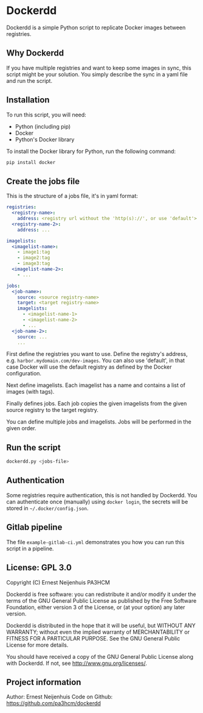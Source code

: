 # Dockerdd

Dockerdd is a simple Python script to replicate Docker images between
registries.


## Why Dockerdd

If you have multiple registries and want to keep some images in sync, this
script might be your solution. You simply describe the sync in a yaml file and
run the script.


## Installation

To run this script, you will need:

- Python (including pip)
- Docker
- Python's Docker library

To install the Docker library for Python, run the following command:

``` sh
pip install docker
```


## Create the jobs file

This is the structure of a jobs file, it's in yaml format:

``` yaml
registries:
  <registry-name>:
    address: <registry url without the 'http(s)://', or use 'default'>
  <registry-name-2>:
    address: ...

imagelists:
  <imagelist-name>:
    - image1:tag
    - image2:tag
    - image3:tag
  <imagelist-name-2>:
    - ...

jobs:
  <job-name>:
    source: <source registry-name>
    target: <target registry-name>
    imagelists:
      - <imagelist-name-1>
      - <imagelist-name-2>
      - ...
  <job-name-2>:
    source: ...
    ...
```

First define the registries you want to use. Define the registry's address,
e.g. `harbor.mydomain.com/dev-images`. You can also use 'default', in that case
Docker will use the default registry as defined by the Docker configuration.

Next define imagelists. Each imagelist has a name and contains a list of images
(with tags).

Finally defines jobs. Each job copies the given imagelists from the given
source registry to the target registry.

You can define multiple jobs and imagelists. Jobs will be performed in the
given order.


## Run the script

``` sh
dockerdd.py <jobs-file>
```


## Authentication

Some registries require authentication, this is not handled by Dockerdd. You
can authenticate once (manually) using `docker login`, the secrets will be
stored in `~/.docker/config.json`.


## Gitlab pipeline

The file `example-gitlab-ci.yml` demonstrates you how you can run this script
in a pipeline.


## License: GPL 3.0

Copyright (C) Ernest Neijenhuis PA3HCM

Dockerdd is free software: you can redistribute it and/or modify it under the
terms of the GNU General Public License as published by the Free Software
Foundation, either version 3 of the License, or (at your option) any later
version.

Dockerdd is distributed in the hope that it will be useful, but WITHOUT ANY
WARRANTY; without even the implied warranty of MERCHANTABILITY or FITNESS FOR A
PARTICULAR PURPOSE. See the GNU General Public License for more details.

You should have received a copy of the GNU General Public License along with
Dockerdd. If not, see http://www.gnu.org/licenses/.


## Project information

Author: Ernest Neijenhuis
Code on Github: https://github.com/pa3hcm/dockerdd
